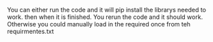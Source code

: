 You can either run the code and it will pip install the librarys needed to work. then when it is finished. You rerun the code and it should work. Otherwise you could manually load in the required once from teh requirmentes.txt
